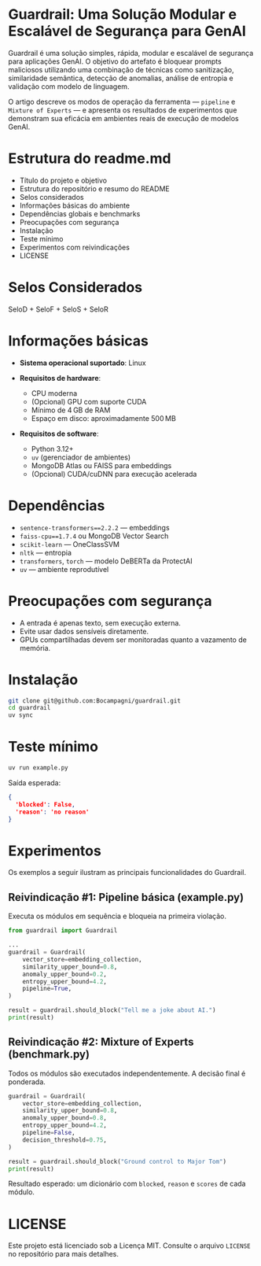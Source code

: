 # Guardrail: Uma Solução Modular e Escalável de Segurança para GenAI

Guardrail é uma solução simples, rápida, modular e escalável de segurança para aplicações GenAI. O objetivo do artefato é bloquear prompts maliciosos utilizando uma combinação de técnicas como sanitização, similaridade semântica, detecção de anomalias, análise de entropia e validação com modelo de linguagem.

O artigo descreve os modos de operação da ferramenta — `pipeline` e `Mixture of Experts` — e apresenta os resultados de experimentos que demonstram sua eficácia em ambientes reais de execução de modelos GenAI.

# Estrutura do readme.md

- Título do projeto e objetivo
- Estrutura do repositório e resumo do README
- Selos considerados
- Informações básicas do ambiente
- Dependências globais e benchmarks
- Preocupações com segurança
- Instalação
- Teste mínimo
- Experimentos com reivindicações
- LICENSE

# Selos Considerados

SeloD + SeloF + SeloS + SeloR

# Informações básicas

- **Sistema operacional suportado**: Linux

- **Requisitos de hardware**:

  - CPU moderna
  - (Opcional) GPU com suporte CUDA
  - Mínimo de 4 GB de RAM
  - Espaço em disco: aproximadamente 500 MB

- **Requisitos de software**:

  - Python 3.12+
  - `uv` (gerenciador de ambientes)
  - MongoDB Atlas ou FAISS para embeddings
  - (Opcional) CUDA/cuDNN para execução acelerada

# Dependências

- `sentence-transformers==2.2.2` — embeddings
- `faiss-cpu==1.7.4` ou MongoDB Vector Search
- `scikit-learn` — OneClassSVM
- `nltk` — entropia
- `transformers`, `torch` — modelo DeBERTa da ProtectAI
- `uv` — ambiente reprodutível

# Preocupações com segurança

- A entrada é apenas texto, sem execução externa.
- Evite usar dados sensíveis diretamente.
- GPUs compartilhadas devem ser monitoradas quanto a vazamento de memória.

# Instalação

```bash
git clone git@github.com:Bocampagni/guardrail.git
cd guardrail
uv sync
```

# Teste mínimo

```bash
uv run example.py
```

Saída esperada:

```json
{
  'blocked': False, 
  'reason': 'no reason'
}
```

# Experimentos

Os exemplos a seguir ilustram as principais funcionalidades do Guardrail.

## Reivindicação #1: Pipeline básica (example.py)

Executa os módulos em sequência e bloqueia na primeira violação.

```python
from guardrail import Guardrail

...
guardrail = Guardrail(
    vector_store=embedding_collection,
    similarity_upper_bound=0.8,
    anomaly_upper_bound=0.2,
    entropy_upper_bound=4.2,
    pipeline=True,
)

result = guardrail.should_block("Tell me a joke about AI.")
print(result)
```

## Reivindicação #2: Mixture of Experts (benchmark.py)

Todos os módulos são executados independentemente. A decisão final é ponderada.

```python
guardrail = Guardrail(
    vector_store=embedding_collection,
    similarity_upper_bound=0.8,
    anomaly_upper_bound=0.8,
    entropy_upper_bound=4.2,
    pipeline=False,
    decision_threshold=0.75,
)

result = guardrail.should_block("Ground control to Major Tom")
print(result)
```

Resultado esperado: um dicionário com `blocked`, `reason` e `scores` de cada módulo.

# LICENSE

Este projeto está licenciado sob a Licença MIT. Consulte o arquivo `LICENSE` no repositório para mais detalhes.


